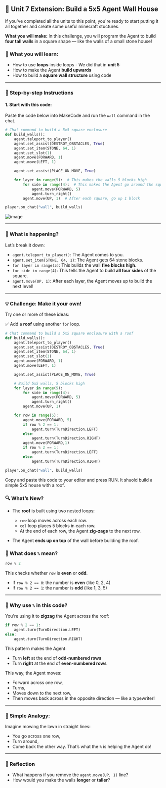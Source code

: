 ## 🧱 Unit 7 Extension: Build a 5x5 Agent Wall House

If you've completed all the units to this point, you're ready to start putting it all together and create some useful minecraft stuctures. 

**What you will make:**
In this challenge, you will program the Agent to build **four tall walls** in a square shape — like the walls of a small stone house!

### 🎯 What you will learn:

* How to use **loops** inside loops - We did that in **unit 5**
* How to make the Agent **build upwards**
* How to build a **square wall structure** using code

---

### 🔧 Step-by-step Instructions

#### 1. Start with this code:

Paste the code below into MakeCode and run the `wall` command in the chat.

```python
# Chat command to build a 5x5 square enclosure
def build_walls():
    agent.teleport_to_player()
    agent.set_assist(DESTROY_OBSTACLES, True)
    agent.set_item(STONE, 64, 1)
    agent.set_slot(1)
    agent.move(FORWARD, 1)
    agent.move(LEFT, 1)

    agent.set_assist(PLACE_ON_MOVE, True)

    for layer in range(5):  # This makes the walls 5 blocks high
        for side in range(4):  # This makes the Agent go around the square
            agent.move(FORWARD, 5)
            agent.turn_right()
        agent.move(UP, 1)  # After each square, go up 1 block

player.on_chat("wall", build_walls)
```
![image](https://github.com/user-attachments/assets/31da7cc5-e709-48c4-b271-99467b1c5c3d)

---

### 🧠 What is happening?

Let’s break it down:

* `agent.teleport_to_player()`: The Agent comes to you.
* `agent.set_item(STONE, 64, 1)`: The Agent gets 64 stone blocks.
* `for layer in range(5)`: This builds the wall **five blocks high**.
* `for side in range(4)`: This tells the Agent to build **all four sides** of the square.
* `agent.move(UP, 1)`: After each layer, the Agent moves up to build the next level!

---

### 💡 Challenge: Make it your own!

Try one or more of these ideas:

✅ Add a **roof** using another `for` loop.

```python
# Chat command to build a 5x5 square enclosure with a roof
def build_walls():
    agent.teleport_to_player()
    agent.set_assist(DESTROY_OBSTACLES, True)
    agent.set_item(STONE, 64, 1)
    agent.set_slot(1)
    agent.move(FORWARD, 1)
    agent.move(LEFT, 1)

    agent.set_assist(PLACE_ON_MOVE, True)

    # Build 5x5 walls, 5 blocks high
    for layer in range(5):
        for side in range(4):
            agent.move(FORWARD, 5)
            agent.turn_right()
        agent.move(UP, 1)

    for row in range(5):
        agent.move(FORWARD, 5)
        if row % 2 == 1:
            agent.turn(TurnDirection.LEFT)
        else:
            agent.turn(TurnDirection.RIGHT)
        agent.move(FORWARD,1)
        if row % 2 == 1:
            agent.turn(TurnDirection.LEFT)
        else:
            agent.turn(TurnDirection.RIGHT)

player.on_chat("wall", build_walls)

```
Copy and paste this code to your editor and press RUN. It shuold build a simple 5x5 house with a roof.

### 🔍 What’s New?

* The **roof** is built using two nested loops:

  * `row` loop moves across each row.
  * `col` loop places 5 blocks in each row.
  * At the end of each row, the Agent **zig-zags** to the next row.
* The Agent **ends up on top** of the wall before building the roof.

### 🔢 What does `%` mean?

```python
row % 2
```

This checks whether `row` is **even** or **odd**.

* If `row % 2 == 0`: the number is **even** (like 0, 2, 4)
* If `row % 2 == 1`: the number is **odd** (like 1, 3, 5)

---

### 🤖 Why use `%` in this code?

You're using it to **zigzag** the Agent across the roof:

```python
if row % 2 == 1:
    agent.turn(TurnDirection.LEFT)
else:
    agent.turn(TurnDirection.RIGHT)
```

This pattern makes the Agent:

* Turn **left** at the end of **odd-numbered rows**
* Turn **right** at the end of **even-numbered rows**

This way, the Agent moves:

* Forward across one row,
* Turns,
* Moves down to the next row,
* Then moves back across in the opposite direction — like a typewriter!

---

### 🧠 Simple Analogy:

Imagine mowing the lawn in straight lines:

* You go across one row,
* Turn around,
* Come back the other way.
  That’s what the `%` is helping the Agent do!

---

### 📝 Reflection

* What happens if you remove the `agent.move(UP, 1)` line?
* How would you make the walls **longer** or **taller**?
